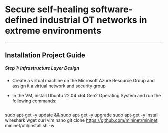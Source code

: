 # Secure self-healing software-defined industrial OT networks in extreme environments 
---
Installation Project Guide
---



##### Step 1: Infrastructure Layer Design
- Create a virtual machine on the Microsoft Azure Resource Group and assign it a virtual network and security group
- In the VM, install Ubuntu 22.04 x64 Gen2 Operating System and run the following commands:

  ```bash
 sudo apt-get -y update && sudo apt-get -y upgrade
 sudo apt-get -y install wireshark wget curl vim nano 
 git clone https://github.com/mininet/mininet 
 mininet/util/install.sh -w
  ```
  
